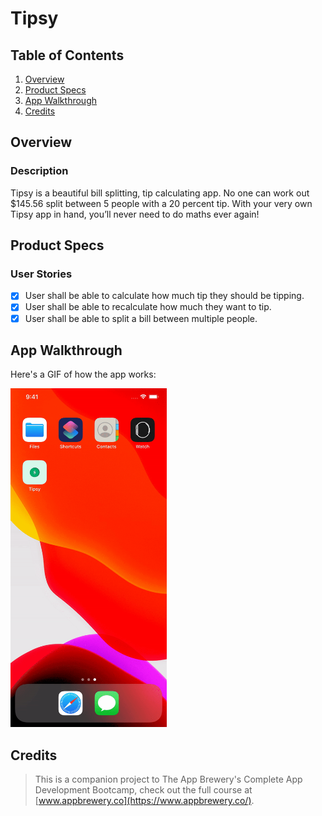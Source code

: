 # Tipsy

## Table of Contents
1. [Overview](#Overview)
2. [Product Specs](#Product-Specs)
3. [App Walkthrough](#App-Walkthrough)
4. [Credits](#Credits)

## Overview
### Description

Tipsy is a beautiful bill splitting, tip calculating app. No one can work out $145.56 split between 5 people with a 20 percent tip. With your very own Tipsy app in hand, you’ll never need to do maths ever again!

## Product Specs
### User Stories

- [X] User shall be able to calculate how much tip they should be tipping.
- [X] User shall be able to recalculate how much they want to tip.
- [X] User shall be able to split a bill between multiple people.

## App Walkthrough

Here's a GIF of how the app works:

<img src="https://github.com/py415/app-resources/blob/master/ios/ios-tipsy.gif" width=250>

## Credits

>This is a companion project to The App Brewery's Complete App Development Bootcamp, check out the full course at [www.appbrewery.co](https://www.appbrewery.co/).
